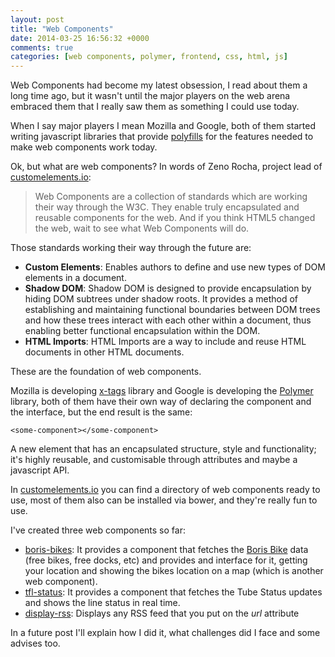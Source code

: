 ```yaml
---
layout: post
title: "Web Components"
date: 2014-03-25 16:56:32 +0000
comments: true
categories: [web components, polymer, frontend, css, html, js]
---
```


Web Components had become my latest obsession, I read about them a long time ago, but it wasn't until the major players on the web arena embraced them that I really saw them as something I could use today.

When I say major players I mean Mozilla and Google, both of them started writing javascript libraries that provide [polyfills](http://en.wikipedia.org/wiki/Polyfill) for the features needed to make web components work today.

<!-- more -->

Ok, but what are web components? In words of Zeno Rocha, project lead of [customelements.io](http://customelements.io/):

> Web Components are a collection of standards which are working their way through the W3C. They enable truly encapsulated and reusable components for the web. And if you think HTML5 changed the web, wait to see what Web Components will do.

Those standards working their way through the future are:

* **Custom Elements**: Enables authors to define and use new types of DOM elements in a document.
* **Shadow DOM**: Shadow DOM is designed to provide encapsulation by hiding DOM subtrees under shadow roots. It provides a method of establishing and maintaining functional boundaries between DOM trees and how these trees interact with each other within a document, thus enabling better functional encapsulation within the DOM.
* **HTML Imports**: HTML Imports are a way to include and reuse HTML documents in other HTML documents.

These are the foundation of web components.

Mozilla is developing [x-tags](http://www.x-tags.org/) library and Google is developing the [Polymer](http://www.polymer-project.org/) library, both of them have their own way of declaring the component and the interface, but the end result is the same:

	<some-component></some-component>
	
A new element that has an encapsulated structure, style and functionality; it's highly reusable, and customisable through attributes and maybe a javascript API.

In [customelements.io](http://customelements.io/) you can find a directory of web components ready to use, most of them also can be installed via bower, and they're really fun to use.

I've created three web components so far:

* [boris-bikes](https://github.com/beldar/boris-bikes): It provides a component that fetches the [Boris Bike](http://www.tfl.gov.uk/modes/cycling/barclays-cycle-hire) data (free bikes, free docks, etc) and provides and interface for it, getting your location and showing the bikes location on a map (which is another web component).
* [tfl-status](https://github.com/beldar/tfl-status): It provides a component that fetches the Tube Status updates and shows the line status in real time.
* [display-rss](https://github.com/beldar/display-rss): Displays any RSS feed that you put on the _url_ attribute

In a future post I'll explain how I did it, what challenges did I face and some advises too.